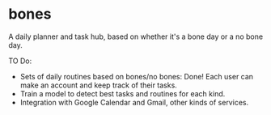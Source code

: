 # bones
A daily planner and task hub, based on whether it's a bone day or a no bone day. 

TO Do: 
 - Sets of daily routines based on bones/no bones: Done! Each user can make an account and keep track of their tasks.
 - Train a model to detect best tasks and routines for each kind.
 - Integration with Google Calendar and Gmail, other kinds of services.
